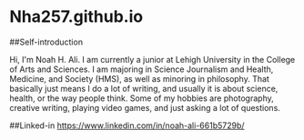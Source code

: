 # Nha257.github.io

##Self-introduction

Hi, I'm Noah H. Ali. I am currently a junior at Lehigh University in the College of Arts and Sciences. I am majoring in Science Journalism and Health, Medicine, and Society (HMS), as well as minoring in philosophy. That basically just means I do a lot of writing, and usually it is about science, health, or the way people think. Some of my hobbies are photography, creative writing, playing video games, and just asking a lot of questions.

##Linked-in
https://www.linkedin.com/in/noah-ali-661b5729b/
